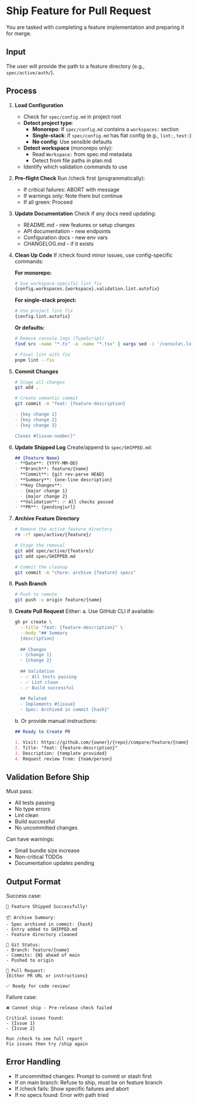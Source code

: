 # Ship Feature for Pull Request

You are tasked with completing a feature implementation and preparing it for merge.

## Input
The user will provide the path to a feature directory (e.g., `spec/active/auth/`).

## Process

1. **Load Configuration**
    - Check for `spec/config.md` in project root
    - **Detect project type**:
      - **Monorepo**: If `spec/config.md` contains a `workspaces:` section
      - **Single-stack**: If `spec/config.md` has flat config (e.g., `lint:`, `test:`)
      - **No config**: Use sensible defaults
    - **Detect workspace** (monorepo only):
      - Read `Workspace:` from spec.md metadata
      - Detect from file paths in plan.md
    - Identify which validation commands to use

2. **Pre-flight Check**
   Run /check first (programmatically):
    - If critical failures: ABORT with message
    - If warnings only: Note them but continue
    - If all green: Proceed

3. **Update Documentation**
   Check if any docs need updating:
    - README.md - new features or setup changes
    - API documentation - new endpoints
    - Configuration docs - new env vars
    - CHANGELOG.md - if it exists

4. **Clean Up Code**
   If /check found minor issues, use config-specific commands:

   **For monorepo:**
   ```bash
   # Use workspace-specific lint fix
   {config.workspaces.{workspace}.validation.lint.autofix}
   ```

   **For single-stack project:**
   ```bash
   # Use project lint fix
   {config.lint.autofix}
   ```

   **Or defaults:**
   ```bash
   # Remove console.logs (TypeScript)
   find src -name "*.ts" -o -name "*.tsx" | xargs sed -i '/console\.log/d'

   # Final lint with fix
   pnpm lint --fix
   ```

5. **Commit Changes**
   ```bash
   # Stage all changes
   git add .
   
   # Create semantic commit
   git commit -m "feat: {feature-description}

   - {key change 1}
   - {key change 2}
   - {key change 3}
   
   Closes #{issue-number}"
   ```

6. **Update Shipped Log**
   Create/append to `spec/SHIPPED.md`:
   ```markdown
   ## {Feature Name}
   - **Date**: {YYYY-MM-DD}
   - **Branch**: feature/{name}
   - **Commit**: {git rev-parse HEAD}
   - **Summary**: {one-line description}
   - **Key Changes**:
     - {major change 1}
     - {major change 2}
   - **Validation**: ✅ All checks passed
   - **PR**: {pending|url}
   ```

7. **Archive Feature Directory**
   ```bash
   # Remove the active feature directory
   rm -rf spec/active/{feature}/

   # Stage the removal
   git add spec/active/{feature}/
   git add spec/SHIPPED.md

   # Commit the cleanup
   git commit -m "chore: archive {feature} specs"
   ```

8. **Push Branch**
   ```bash
   # Push to remote
   git push -u origin feature/{name}
   ```

9. **Create Pull Request**
   Either:
   a. Use GitHub CLI if available:
   ```bash
   gh pr create \
     --title "feat: {feature-description}" \
     --body "## Summary
     {description}
     
     ## Changes
     - {change 1}
     - {change 2}
     
     ## Validation
     - ✅ All tests passing
     - ✅ Lint clean
     - ✅ Build successful
     
     ## Related
     - Implements #{issue}
     - Spec: Archived in commit {hash}"
   ```

   b. Or provide manual instructions:
   ```markdown
   ## Ready to Create PR
   
   1. Visit: https://github.com/{owner}/{repo}/compare/feature/{name}
   2. Title: "feat: {feature-description}"
   3. Description: {template provided}
   4. Request review from: {team/person}
   ```

## Validation Before Ship
Must pass:
- All tests passing
- No type errors
- Lint clean
- Build successful
- No uncommitted changes

Can have warnings:
- Small bundle size increase
- Non-critical TODOs
- Documentation updates pending

## Output Format

Success case:
```
🚀 Feature Shipped Successfully!

📦 Archive Summary:
- Spec archived in commit: {hash}
- Entry added to SHIPPED.md
- Feature directory cleaned

🌿 Git Status:
- Branch: feature/{name}
- Commits: {N} ahead of main
- Pushed to origin

🔗 Pull Request:
{Either PR URL or instructions}

✅ Ready for code review!
```

Failure case:
```
❌ Cannot ship - Pre-release check failed

Critical issues found:
- {Issue 1}
- {Issue 2}

Run /check to see full report
Fix issues then try /ship again
```

## Error Handling
- If uncommitted changes: Prompt to commit or stash first
- If on main branch: Refuse to ship, must be on feature branch
- If /check fails: Show specific failures and abort
- If no specs found: Error with path tried